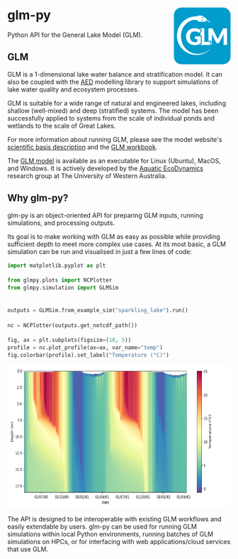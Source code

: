 # glm-py <img src="docs/img/glmpy-square-blue.png" align="right" height="128" />

Python API for the General Lake Model (GLM).

## GLM

GLM is a 1-dimensional lake water balance and stratification model. It can also be coupled with the <a href="https://github.com/AquaticEcoDynamics/aed-science" target="_blank">AED</a> modelling library to support simulations of lake water quality and ecosystem processes.

GLM is suitable for a wide range of natural and engineered lakes, including shallow (well-mixed) and deep (stratified) systems. The model has been successfully applied to systems from the scale of individual ponds and wetlands to the scale of Great Lakes.

For more information about running GLM, please see the model website's <a href="https://aed.see.uwa.edu.au/research/models/glm/overview.html" target="_blank">scientific basis description</a> and the <a href="https://aquaticecodynamics.github.io/glm-workbook/" target="_blank">GLM workbook</a>. 

The <a href="https://github.com/AquaticEcoDynamics/glm-aed/tree/main/binaries" target="_blank">GLM model</a> is available as an executable for Linux (Ubuntu), MacOS, and Windows. It is actively developed by the 
[Aquatic EcoDynamics](https://github.com/AquaticEcoDynamics) research group at The University of Western Australia.

## Why glm-py?

glm-py is an object-oriented API for preparing GLM inputs, running simulations, and processing outputs. 

Its goal is to make working with GLM as easy as possible while providing sufficient depth to meet more complex use cases. At its most basic, a GLM simulation can be run and visualised in just a few lines of code:

```python
import matplotlib.pyplot as plt

from glmpy.plots import NCPlotter
from glmpy.simulation import GLMSim


outputs = GLMSim.from_example_sim("sparkling_lake").run()

nc = NCPlotter(outputs.get_netcdf_path())

fig, ax = plt.subplots(figsize=(10, 5))
profile = nc.plot_profile(ax=ax, var_name="temp")
fig.colorbar(profile).set_label("Temperature (°C)")
```
<img src="docs/img/readme_profile.png" align="center" height="325" />

The API is designed to be interoperable with existing GLM workflows and easily extendable by users. glm-py can be used for running GLM simulations within local Python environments, running batches of GLM simulations on HPCs, or for interfacing with web applications/cloud services that use GLM.

